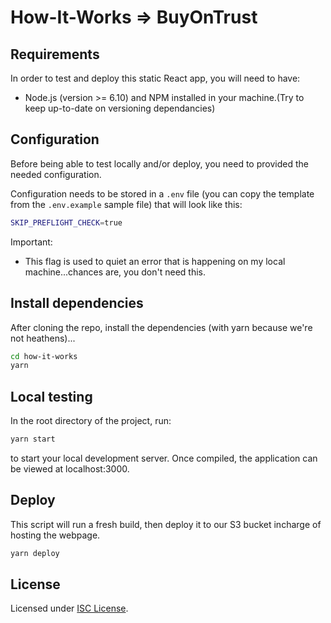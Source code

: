 # How-It-Works => BuyOnTrust

## Requirements

In order to test and deploy this static React app, you will need to have:

- Node.js (version >= 6.10) and NPM installed in your machine.(Try to keep up-to-date on versioning dependancies)

## Configuration

Before being able to test locally and/or deploy, you need to provided the needed configuration.

Configuration needs to be stored in a `.env` file (you can copy the template from the `.env.example` sample file) that will look like this:

```bash
SKIP_PREFLIGHT_CHECK=true
```

Important:

- This flag is used to quiet an error that is happening on my local machine...chances are, you don't need this.

## Install dependencies

After cloning the repo, install the dependencies (with yarn because we're not heathens)...

```bash
cd how-it-works
yarn
```

## Local testing

In the root directory of the project, run:

```bash
yarn start
```

to start your local development server. Once compiled, the application can be viewed at localhost:3000.

## Deploy

This script will run a fresh build, then deploy it to our S3 bucket incharge of hosting the webpage.

```bash
yarn deploy
```

## License

Licensed under [ISC License](/LICENSE).